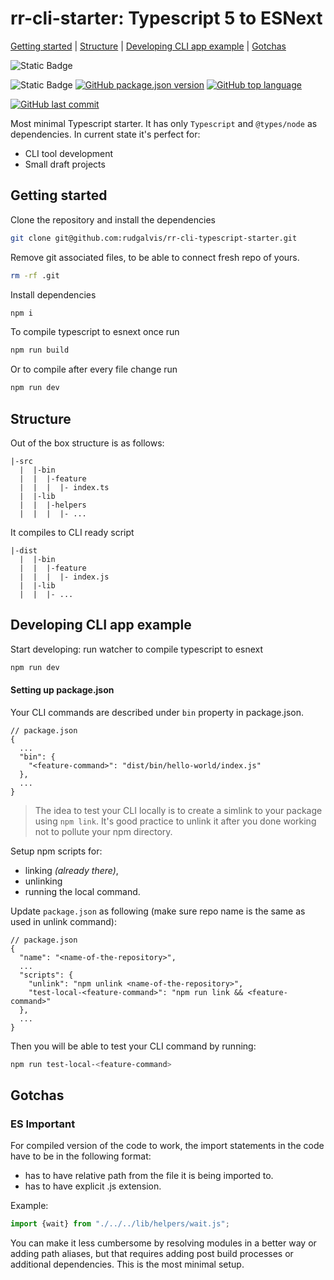 # rr-cli-starter: Typescript 5 to ESNext
[Getting started](#getting-started) | [Structure](#structure) | [Developing CLI app example](#developing-cli-app-example) | [Gotchas](#gotchas)

![Static Badge](https://img.shields.io/badge/keywords-Typescript%205%2C%20CLI%2C%20starter-blue)


![Static Badge](https://img.shields.io/badge/license-MIT-green)
[![GitHub package.json version](https://img.shields.io/github/package-json/v/rudgalvis/rr-cli-typescript-starter.svg)](https://github.com/rudgalvis/rr-cli-typescript-starter)
[![GitHub top language](https://img.shields.io/github/languages/top/rudgalvis/rr-cli-typescript-starter)](https://github.com/rudgalvis/rr-cli-typescript-starter)

[![GitHub last commit](https://img.shields.io/github/last-commit/rudgalvis/rr-cli-typescript-starter)](https://github.com/rudgalvis/rr-cli-typescript-starter)

Most minimal Typescript starter. It has only `Typescript` and `@types/node` as dependencies. In current state it's perfect for:
* CLI tool development
* Small draft projects

## Getting started

Clone the repository and install the dependencies

```bash
git clone git@github.com:rudgalvis/rr-cli-typescript-starter.git
```

Remove git associated files, to be able to connect fresh repo of yours.

```bash
rm -rf .git
```

Install dependencies

```bash
npm i
```

To compile typescript to esnext once run
```bash
npm run build
```

Or to compile after every file change run
```bash
npm run dev
```

## Structure

Out of the box structure is as follows:

```
|-src
  |  |-bin
  |  |  |-feature
  |  |  |  |- index.ts
  |  |-lib
  |  |  |-helpers
  |  |  |  |- ...
```

It compiles to CLI ready script

```
|-dist
  |  |-bin
  |  |  |-feature
  |  |  |  |- index.js
  |  |-lib
  |  |  |- ...
```


## Developing CLI app example

Start developing: run watcher to compile typescript to esnext

```bash
npm run dev
```

#### Setting up package.json

Your CLI commands are described under `bin` property in package.json.

```
// package.json
{
  ...
  "bin": {
    "<feature-command>": "dist/bin/hello-world/index.js"
  },
  ...
}
```

> The idea to test your CLI locally is to create a simlink to your package using `npm link`.
> It's good practice to unlink it after you done working not to pollute your npm directory.

Setup npm scripts for:
* linking _(already there)_, 
* unlinking  
* running the local command. 

Update `package.json` as following (make sure repo name is the same as used in unlink command):

```
// package.json
{
  "name": "<name-of-the-repository>",
  ...
  "scripts": {
    "unlink": "npm unlink <name-of-the-repository>",
    "test-local-<feature-command>": "npm run link && <feature-command>"
  },
  ...
}
```

Then you will be able to test your CLI command by running: 

```bash
npm run test-local-<feature-command>
```

## Gotchas

### ES Important

For compiled version of the code to work, the import statements in the code have to be in the following format:

* has to have relative path from the file it is being imported to. 
* has to have explicit .js extension.

Example:

```typescript
import {wait} from "./../../lib/helpers/wait.js";
```

You can make it less cumbersome by resolving modules in a better way or adding path aliases, but that 
requires adding post build processes or additional dependencies. This is the most minimal setup.
